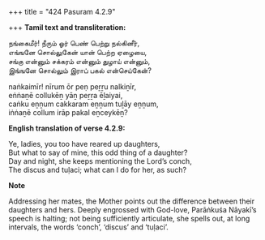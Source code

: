 +++
title = "424 Pasuram 4.2.9"

+++
**Tamil text and transliteration:**

நங்கைமீர்! நீரும் ஓர் பெண் பெற்று நல்கினீர்,  
எங்ஙனே சொல்லுகேன் யான் பெற்ற ஏழையை,  
சங்கு என்னும் சக்கரம் என்னும் துழாய் என்னும்,  
இங்ஙனே சொல்லும் இராப் பகல் என்செய்கேன்?

naṅkaimīr! nīrum ōr peṇ peṟṟu nalkiṉīr,  
eṅṅaṉē collukēṉ yāṉ peṟṟa ēḻaiyai,  
caṅku eṉṉum cakkaram eṉṉum tuḻāy eṉṉum,  
iṅṅaṉē collum irāp pakal eṉceykēṉ?

**English translation of verse 4.2.9:**

Ye, ladies, you too have reared up daughters,  
But what to say of mine, this odd thing of a daughter?  
Day and night, she keeps mentioning the Lord’s conch,  
The discus and tuḷaci; what can I do for her, as such?

**Note**

Addressing her mates, the Mother points out the difference between their daughters and hers. Deeply engrossed with God-love, Parāṅkuśa Nāyakī’s speech is halting; not being sufficiently articulate, she spells out, at long intervals, the words ‘conch’, ‘discus’ and ‘tuḷaci’.


